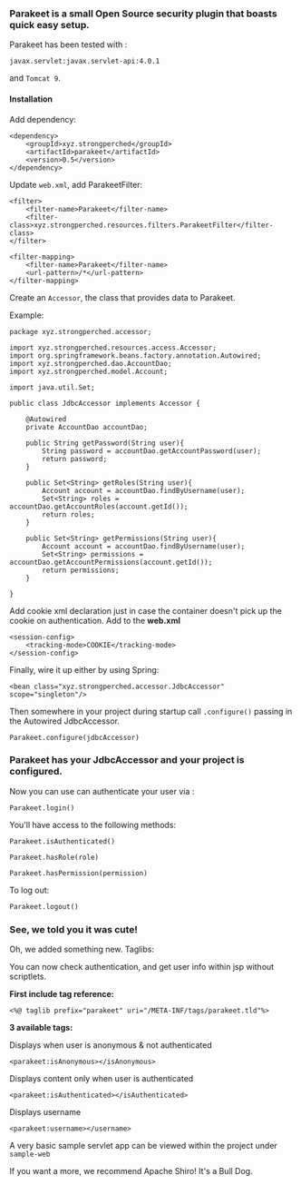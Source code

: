 ### Parakeet is a small Open Source security plugin that boasts quick easy setup.

Parakeet has been tested with :

`javax.servlet:javax.servlet-api:4.0.1`

and `Tomcat 9`.

#### Installation

Add dependency:

```
<dependency>
    <groupId>xyz.strongperched</groupId>
    <artifactId>parakeet</artifactId>
    <version>0.5</version>
</dependency>
```

Update `web.xml`, add ParakeetFilter:

```
<filter>
    <filter-name>Parakeet</filter-name>
    <filter-class>xyz.strongperched.resources.filters.ParakeetFilter</filter-class>
</filter>

<filter-mapping>
    <filter-name>Parakeet</filter-name>
    <url-pattern>/*</url-pattern>
</filter-mapping>
```

Create an `Accessor`, the class
that provides data to Parakeet.

Example:

```
package xyz.strongperched.accessor;

import xyz.strongperched.resources.access.Accessor;
import org.springframework.beans.factory.annotation.Autowired;
import xyz.strongperched.dao.AccountDao;
import xyz.strongperched.model.Account;

import java.util.Set;

public class JdbcAccessor implements Accessor {

    @Autowired
    private AccountDao accountDao;

    public String getPassword(String user){
        String password = accountDao.getAccountPassword(user);
        return password;
    }

    public Set<String> getRoles(String user){
        Account account = accountDao.findByUsername(user);
        Set<String> roles = accountDao.getAccountRoles(account.getId());
        return roles;
    }

    public Set<String> getPermissions(String user){
        Account account = accountDao.findByUsername(user);
        Set<String> permissions = accountDao.getAccountPermissions(account.getId());
        return permissions;
    }

}
```

Add cookie xml declaration just in case the container 
doesn't pick up the cookie on authentication. Add to the **web.xml**

```
<session-config>
    <tracking-mode>COOKIE</tracking-mode>
</session-config>
```

Finally, wire it up either by using Spring:

```
<bean class="xyz.strongperched.accessor.JdbcAccessor" scope="singleton"/>
```

Then somewhere in your project during startup call `.configure()` passing 
in the Autowired JdbcAccessor.

```
Parakeet.configure(jdbcAccessor)
```

### Parakeet has your JdbcAccessor and your project is configured. 

Now you can use can authenticate your user via :

`Parakeet.login()`

You'll have access to the following methods:

`Parakeet.isAuthenticated()`

`Parakeet.hasRole(role)`

`Parakeet.hasPermission(permission)`

To log out:

`Parakeet.logout()`

### See, we told you it was cute!

Oh, we added something new. Taglibs:

You can now check authentication, and get user info 
within jsp without scriptlets.

**First include tag reference:**

`<%@ taglib prefix="parakeet" uri="/META-INF/tags/parakeet.tld"%>`

**3 available tags:**

Displays when user is anonymous & not authenticated

`<parakeet:isAnonymous></isAnonymous>`


Displays content only when user is authenticated

`<parakeet:isAuthenticated></isAuthenticated>`


Displays username

`<parakeet:username></username>`


A very basic sample servlet app can be viewed within the project under `sample-web`

If you want a more, we recommend Apache Shiro! It's a Bull Dog.

